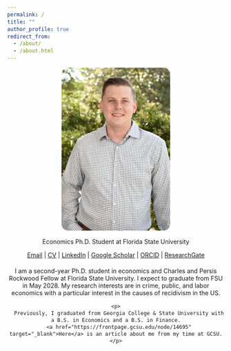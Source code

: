 ```yaml
---
permalink: /
title: ""
author_profile: true
redirect_from: 
  - /about/
  - /about.html
---
```


<section id="about-home">

  <!-- Smaller Profile Picture -->
  <div style="text-align: center;">
    <img src="/images/Another Nice Picture.jpg" alt="Colin Adams" style="max-width: 50%; height: auto; border-radius: 15px;">
  </div>

  <!-- Your Name and Contact Information -->
  <div style="text-align: center; margin-top: 10px;">
    <p>Economics Ph.D. Student at Florida State University</p>
    <p>
      <a href="mailto:ca23a@fsu.edu" target="_blank">Email</a> |
      <a href="/CV.pdf" target="_blank">CV</a> |
      <a href="https://www.linkedin.com/in/colin-p-adams/" target="_blank">LinkedIn</a> |
      <a href="https://scholar.google.com/citations?user=JVDSOfEAAAAJ" target="_blank">Google Scholar</a> |
      <a href="https://orcid.org/0009-0002-3490-5927" target="_blank">ORCID</a> |
      <a href="https://www.researchgate.net/profile/Colin-Adams-3" target="_blank">ResearchGate</a>
    </p>
  </div>

  <!-- About Me Section -->
  <div id="about-me" style="text-align: center; margin-top: 20px;">
    <p>
      I am a second-year Ph.D. student in economics and Charles and Persis Rockwood Fellow at Florida State University. I expect to graduate from FSU in May 2028.
      My research interests are in crime, public, and labor economics with a particular interest in the causes of recidivism in the US.
    </p>

    <p>
      Previously, I graduated from Georgia College & State University with a B.S. in Economics and a B.S. in Finance.
      <a href="https://frontpage.gcsu.edu/node/14695" target="_blank">Here</a> is an article about me from my time at GCSU.
    </p>
  </div>

</section>






